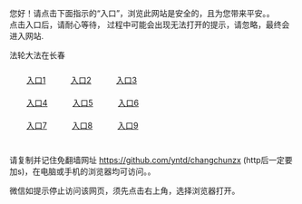 您好！请点击下面指示的“入口”，浏览此网站是安全的，且为您带来平安。。 <br/>
点击入口后，请耐心等待， 过程中可能会出现无法打开的提示，请忽略，最终会进入网站. </br>

法轮大法在长春<br/>
<div style="padding:10px"><a style="margin:20px" target="_blank" href="https://dbabsfrzb24yk.cloudfront.net/2Qpsp?mxfxmtu" id="ccLink1" rel="nofollow">入口1</a> <a target="_blank" style="margin:20px" href="https://d1x9lwiyv6t9p2.cloudfront.net/2Qpsp?iktyuohr" id="ccLink2" rel="nofollow">入口2</a> <a style="margin:20px" target="_blank" href="https://d106bk2osaqk1c.cloudfront.net/2Qpsp?ynldyip" id="ccLink3" rel="nofollow">入口3</a></div>

<div style="padding:10px" ><a style="margin:20px" target="_blank" href="https://dbabsfrzb24yk.cloudfront.net/2Qpsp?mxfxmtu" id="ccLink4" rel="nofollow">入口4</a> <a style="margin:20px" href="https://d1x9lwiyv6t9p2.cloudfront.net/2Qpsp?iktyuohr" target="_blank" id="ccLink5" rel="nofollow">入口5</a> <a style="margin:20px" href="https://d106bk2osaqk1c.cloudfront.net/2Qpsp?ynldyip" target="_blank" id="ccLink6" rel="nofollow">入口6</a></div>

<div style="padding:10px"><a style="margin:20px" target="_blank" href="https://dbabsfrzb24yk.cloudfront.net/2Qpsp?mxfxmtu" id="ccLink7" rel="nofollow">入口7</a> <a style="margin:20px" href="https://d1x9lwiyv6t9p2.cloudfront.net/2Qpsp?iktyuohr" target="_blank" id="ccLink8" rel="nofollow">入口8</a> <a style="margin:20px" target="_blank" href="https://d106bk2osaqk1c.cloudfront.net/2Qpsp?ynldyip" id="ccLink9" rel="nofollow">入口9</a></div>

<br/>



请复制并记住免翻墙网址 https://github.com/yntd/changchunzx (http后一定要加s)，在电脑或手机的浏览器均可访问。。<br/>

微信如提示停止访问该网页，须先点击右上角，选择浏览器打开。
